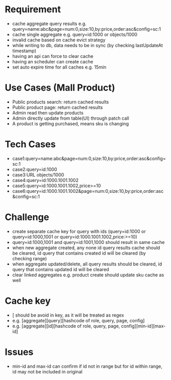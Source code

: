 # Requirement
- cache aggregate query results e.g. query=name\:abc&page=num\:0,size\:10,by\:price,order\:asc&config=sc\:1
- cache single aggregate e.g. query=id:1000 or objects/1000
- invalid cache based on cache evict strategy
- while writing to db, data needs to be in sync (by checking lastUpdateAt timestamp)
- having an api can force to clear cache
- having an scheduler can create cache
- set auto expire time for all caches e.g. 15min
# Use Cases (Mall Product)
- Public products search\: return cached results
- Public product page\: return cached results
- Admin read then update products
- Admin directly update from table(UI) through patch call
- A product is getting purchased, means sku is changing
# Tech Cases
- case1:query=name\:abc&page=num\:0,size\:10,by\:price,order\:asc&config=sc\:1
- case2:query=id:1000
- case3:URL objects/1000
- case4:query=id:1000.1001.1002
- case5:query=id:1000.1001.1002,price>=10
- case6:query=id:1000.1001.1002&page=num\:0,size\:10,by\:price,order\:asc&config=sc\:1
# Challenge
- create separate cache key for query with ids (query=id:1000 or query=id:1000,1001 or query=id\:1000.1001.1002,price\:>=10)
- query=id:1000,1001 and query=id:1001,1000 should result in same cache
- when new aggregate created, any none id query results cache should be cleared, id query that contains created id will be cleared (by checking range)
- when aggregate updated/delete, all query results should be cleared, id query that contains updated id will be cleared
- clear linked aggregates e.g. product create should update sku cache as well
# Cache key
- \[ should be avoid in key, as it will be treated as regex
- e.g. \[aggregate]\[query]\[hashcode of role, query, page, config]
- e.g. \[aggregate]\[id]\[hashcode of role, query, page, config]\[min-id]\[max-id]
# Issues
- min-id and max-id can confirm if id not in range but for id within range, id may not be included in original